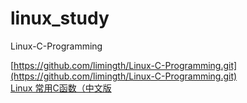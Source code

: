 # linux_study

Linux-C-Programming

  [https://github.com/limingth/Linux-C-Programming.git](https://github.com/limingth/Linux-C-Programming.git)  
  [Linux 常用C函数（中文版](http://net.pku.edu.cn/~yhf/linux_c/)  
